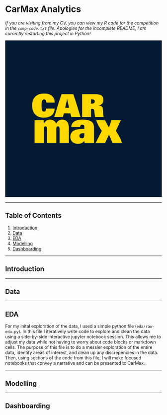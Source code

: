 # CarMax Analytics
*If you are visiting from my CV, you can view my R code for the competition in the `comp-code.txt` file. Apologies for the incomplete README, I am currently restarting this project in Python!*

<p align="center">
  <img src = "./assets/logo.png">
</p>

---
## Table of Contents
1. [Introduction](#Introduction)
2. [Data](#Data)
3. [EDA](#EDA)
4. [Modelling](#Modelling)
5. [Dashboarding](#Dashboarding)
---

## Introduction

---
## Data

---

## EDA
For my inital exploration of the data, I used a simple python file (`eda/raw-eda.py`). In this file I iteratively write code to explore and clean the data using a side-by-side interactive jupyter notebook session. This allows me to adjust my data while not having to worry about code blocks or markdown cells. The purpose of this file is to do a messier exploration of the entire data, identify areas of interest, and clean up any discrepencies in the data. Then, using sections of the code from this file, I will make focused notebooks that convey a narrative and can be presented to CarMax. 

---

## Modelling

---

## Dashboarding
